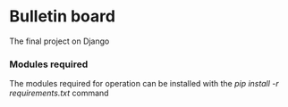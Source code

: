 # Bulletin board
The final project on Django
### Modules required
The modules required for operation can be installed with the *pip install -r requirements.txt* command
